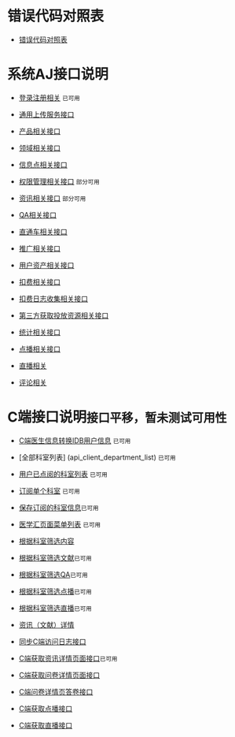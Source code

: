 # 错误代码对照表

- [错误代码对照表](error_intruduce)

# 系统AJ接口说明

- [登录注册相关](api_login) `已可用`
- [通用上传服务接口](api_upload)
- [产品相关接口](api_product)
- [领域相关接口](api_ta)
- [信息点相关接口](api_keyword)
- [权限管理相关接口](api_manage) `部分可用`
- [资讯相关接口](api_essay) `部分可用`
- [QA相关接口](api_qa)

- [直通车相关接口](api_instantAd)
- [推广相关接口](api_promotion)
- [用户资产相关接口](api_assets)
- [扣费相关接口](api_charg)
- [扣费日志收集相关接口](api_consum)
- [第三方获取投放资源相关接口](api_source)
- [统计相关接口](api_statistics)

- [点播相关接口](api_vod)
- [直播相关](api_lvb)
- [评论相关](api_comment) 

# C端接口说明`接口平移，暂未测试可用性`
- [C端医生信息转换IDB用户信息](api_client_initdoctor)  `已可用`
- [全部科室列表] (api_client_department_list) `已可用`
- [用户已点阅的科室列表](api_client_user_attention_department)   `已可用`
- [订阅单个科室](api_client_attention_department) `已可用`
- [保存订阅的科室信息](api_client_save_attention_department)`已可用`
- [医学汇页面菜单列表](api_client_menulist) `已可用`
- [根据科室筛选内容](api/client/department/subject/list)
- [根据科室筛选文献](api/client/department/subject/essay/list)`已可用`
- [根据科室筛选QA](api/client/department/subject/qa/list)`已可用`
- [根据科室筛选点播](api/client/department/subject/vod/list)`已可用`
- [根据科室筛选直播](api/client/department/subject/lvb/list)`已可用`
- [资讯（文献）详情](api_client_literature_info) 
- [同步C端访问日志接口](api_client_promotion_clientlog)
- [C端获取资讯详情页面接口](api_client_department_subject_essay_detail)`已可用`
- [C端获取问卷详情页面接口](api_client_department_subject_qa_detail)
- [C端问卷详情页答卷接口](api_client_department_subject_qa_survey)
- [C端获取点播接口](api_client_department_subject_vod)

- [C端获取直播接口](api_client_department_subject_lvb)